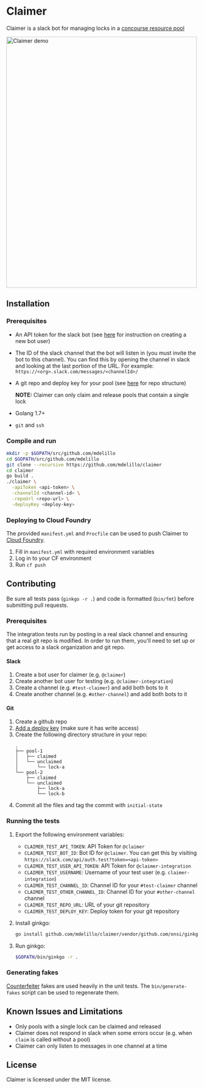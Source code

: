 # Claimer

Claimer is a slack bot for managing locks in a [concourse resource pool](https://github.com/concourse/pool-resource)

<img src="https://cloud.githubusercontent.com/assets/6590106/24151827/34a09312-0e20-11e7-9c16-f0fc1693bd16.png" alt="Claimer demo" width="500" height="658">

## Installation

### Prerequisites

* An API token for the slack bot
  (see [here](https://api.slack.com/bot-users#how_do_i_create_custom_bot_users_for_my_team) for instruction on creating a new bot user)
* The ID of the slack channel that the bot will listen in (you must invite the bot to this channel).
  You can find this by opening the channel in slack and looking at the last portion of the URL.
  For example: `https://<org>.slack.com/messages/<channelId>/`
* A git repo and deploy key for your pool
  (see [here](https://github.com/concourse/pool-resource#git-repository-structure) for repo structure)

  **NOTE:** Claimer can only claim and release pools that contain a single lock
* Golang 1.7+
* `git` and `ssh`

### Compile and run

```bash
mkdir -p $GOPATH/src/github.com/mdelillo
cd $GOPATH/src/github.com/mdelillo
git clone --recursive https://github.com/mdelillo/claimer
cd claimer
go build .
./claimer \
  -apiToken <api-token> \
  -channelId <channel-id> \
  -repoUrl <repo-url> \
  -deployKey <deploy-key>
```

### Deploying to Cloud Foundry

The provided `manifest.yml` and `Procfile` can be used to push Claimer to [Cloud Foundry](https://www.cloudfoundry.org/).

1. Fill in `manifest.yml` with required environment variables
1. Log in to your CF environment
1. Run `cf push`

## Contributing

Be sure all tests pass (`ginkgo -r .`) and code is formatted (`bin/fmt`) before submitting pull requests.

### Prerequisites

The integration tests run by posting in a real slack channel and ensuring that a real git repo is modified.
In order to run them, you'll need to set up or get access to a slack organization and git repo.

#### Slack

1. Create a bot user for claimer (e.g. `@claimer`)
1. Create another bot user for testing (e.g. `@claimer-integration`)
1. Create a channel (e.g. `#test-claimer`) and add both bots to it
1. Create another channel (e.g. `#other-channel`) and add both bots to it

#### Git

1. Create a github repo
1. [Add a deploy key](https://developer.github.com/guides/managing-deploy-keys/#setup-2)
   (make sure it has write access)
1. Create the following directory structure in your repo:
   ```
   .
   ├── pool-1
   │   ├── claimed
   │   └── unclaimed
   │       └── lock-a
   └── pool-2
       ├── claimed
       └── unclaimed
           ├── lock-a
           └── lock-b
   ```
1. Commit all the files and tag the commit with `initial-state`

### Running the tests

1. Export the following environment variables:
   * `CLAIMER_TEST_API_TOKEN`: API Token for `@claimer`
   * `CLAIMER_TEST_BOT_ID`: Bot ID for `@claimer`. You can get this by visiting `https://slack.com/api/auth.test?token=<api-token>`
   * `CLAIMER_TEST_USER_API_TOKEN`: API Token for `@claimer-integration`
   * `CLAIMER_TEST_USERNAME`: Username of your test user (e.g. `claimer-integration`)
   * `CLAIMER_TEST_CHANNEL_ID`: Channel ID for your `#test-claimer` channel
   * `CLAIMER_TEST_OTHER_CHANNEL_ID`: Channel ID for your `#other-channel` channel
   * `CLAIMER_TEST_REPO_URL`: URL of your git repository
   * `CLAIMER_TEST_DEPLOY_KEY`: Deploy token for your git repository

1. Install ginkgo:
   ```bash
   go install github.com/mdelillo/claimer/vendor/github.com/onsi/ginkgo/ginkgo
   ```

1. Run ginkgo:
   ```bash
   $GOPATH/bin/ginkgo -r .
   ```

### Generating fakes

[Counterfeiter](https://github.com/maxbrunsfeld/counterfeiter) fakes are used heavily in the unit tests.
The `bin/generate-fakes` script can be used to regenerate them.

## Known Issues and Limitations

* Only pools with a single lock can be claimed and released
* Claimer does not respond in slack when some errors occur (e.g. when `claim` is called without a pool)
* Claimer can only listen to messages in one channel at a time

## License

Claimer is licensed under the MIT license.
